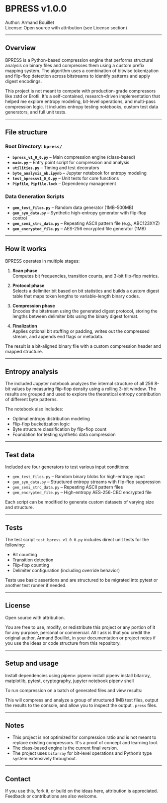 
# BPRESS v1.0.0

Author: Armand Bouillet  
License: Open source with attribution (see License section)

---

## Overview

BPRESS is a Python-based compression engine that performs structural analysis on binary files and compresses them using a custom prefix mapping system. The algorithm uses a combination of bitwise tokenization and flip-flop detection across bitstreams to identify patterns and apply digest encodings.

This project is not meant to compete with production-grade compressors like zstd or Brotli. It's a self-contained, research-driven implementation that helped me explore entropy modeling, bit-level operations, and multi-pass compression logic. It includes entropy testing notebooks, custom test data generators, and full unit tests.

---

## File structure
### Root Directory: `bpress/`
- **`bpress_v1_0_0.py`** – Main compression engine (class-based)
- **`main.py`** – Entry point script for compression and analysis
- **`utilities.py`** – Timing and test decorators
- **`byte_analysis_nb.ipynb`** – Jupyter notebook for entropy modeling
- **`test_bpressv1_0_0.py`** – Unit tests for core functions
- **`Pipfile`**, **`Pipfile.lock`** – Dependency management

### Data Generation Scripts
- **`gen_test_files.py`** – Random data generator (1MB–500MB)
- **`gen_syn_data.py`** – Synthetic high-entropy generator with flip-flop control
- **`gen_semi_strc_data.py`** – Repeating ASCII pattern file (e.g., ABC123XYZ)
- **`gen_encrypted_file.py`** – AES-256 encrypted file generator (1MB)

---

## How it works

BPRESS operates in multiple stages:

1. **Scan phase**  
   Computes bit frequencies, transition counts, and 3-bit flip-flop metrics.

2. **Protocol phase**  
   Selects a delimiter bit based on bit statistics and builds a custom digest table that maps token lengths to variable-length binary codes.

3. **Compression phase**  
   Encodes the bitstream using the generated digest protocol, storing the lengths between delimiter bits using the binary digest format.

4. **Finalization**  
   Applies optional bit stuffing or padding, writes out the compressed stream, and appends end flags or metadata.

The result is a bit-aligned binary file with a custom compression header and mapped structure.

---

## Entropy analysis

The included Jupyter notebook analyzes the internal structure of all 256 8-bit values by measuring flip-flop density using a rolling 3-bit window. The results are grouped and used to explore the theoretical entropy contribution of different byte patterns.

The notebook also includes:

- Optimal entropy distribution modeling
- Flip-flop bucketization logic
- Byte structure classification by flip-flop count
- Foundation for testing synthetic data compression

---

## Test data

Included are four generators to test various input conditions:

- `gen_test_files.py` – Random binary blobs for high-entropy input
- `gen_syn_data.py` – Structured entropy streams with flip-flop suppression
- `gen_semi_strc_data.py` – Repeating ASCII pattern files
- `gen_encrypted_file.py` – High-entropy AES-256-CBC encrypted file

Each script can be modified to generate custom datasets of varying size and structure.

---

## Tests

The test script `test_bpress_v1_0_0.py` includes direct unit tests for the following:

- Bit counting
- Transition detection
- Flip-flop counting
- Delimiter configuration (including override behavior)

Tests use basic assertions and are structured to be migrated into pytest or another test runner if needed.

---

## License

Open source with attribution.

You are free to use, modify, or redistribute this project or any portion of it for any purpose, personal or commercial. All I ask is that you credit the original author, Armand Bouillet, in your documentation or project notes if you use the ideas or code structure from this repository.

---

## Setup and usage

Install dependencies using pipenv:
pipenv install
pipenv install bitarray, matplotlib, pytest, cryptography, jupyter notebook
pipenv shell


To run compression on a batch of generated files and view results:


This will compress and analyze a group of structured 1MB test files, output the results to the console, and allow you to inspect the output `.press` files.

---

## Notes

- This project is not optimized for compression ratio and is not meant to replace existing compressors. It's a proof of concept and learning tool.
- The class-based engine is the current final version.
- The project uses `bitarray` for bit-level operations and Python’s type system extensively throughout.

---

## Contact

If you use this, fork it, or build on the ideas here, attribution is appreciated. Feedback or contributions are also welcome.
